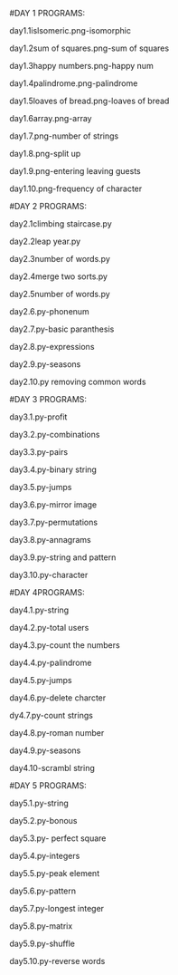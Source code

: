 #DAY 1 PROGRAMS:

day1.1islsomeric.png-isomorphic

day1.2sum of squares.png-sum of squares

day1.3happy numbers.png-happy num

day1.4palindrome.png-palindrome

day1.5loaves of bread.png-loaves of bread

day1.6array.png-array

day1.7.png-number of strings

day1.8.png-split up

day1.9.png-entering leaving guests

day1.10.png-frequency of character

 #DAY 2 PROGRAMS:

day2.1climbing staircase.py

day2.2leap year.py

day2.3number of words.py

day2.4merge two sorts.py

day2.5number of words.py

day2.6.py-phonenum

day2.7.py-basic paranthesis

day2.8.py-expressions

day2.9.py-seasons

day2.10.py removing common words

#DAY 3 PROGRAMS:

day3.1.py-profit

day3.2.py-combinations

day3.3.py-pairs

day3.4.py-binary string

day3.5.py-jumps

day3.6.py-mirror image

day3.7.py-permutations

day3.8.py-annagrams

day3.9.py-string and pattern

day3.10.py-character

#DAY 4PROGRAMS:

day4.1.py-string

day4.2.py-total users

day4.3.py-count the numbers

day4.4.py-palindrome

day4.5.py-jumps

day4.6.py-delete charcter

dy4.7.py-count strings

day4.8.py-roman number

day4.9.py-seasons

day4.10-scrambl string

#DAY 5 PROGRAMS:

day5.1.py-string

day5.2.py-bonous

day5.3.py- perfect square

day5.4.py-integers

day5.5.py-peak element

day5.6.py-pattern

day5.7.py-longest integer

day5.8.py-matrix

day5.9.py-shuffle

day5.10.py-reverse words
